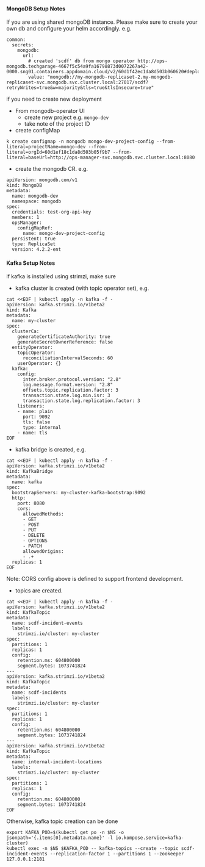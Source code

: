 #### MongoDB Setup Notes
If you are using shared mongoDB instance. Please make sure to create your own db and configure your helm accordingly. e.g. 
```
common:
  secrets:
    mongodb:
      url:
        # created 'scdf' db from mongo operator http://ops-mongodb.techgarage-4667f5c54a9fa16798873d0072267a42-0000.sng01.containers.appdomain.cloud/v2/60d1f42ec1da8d503b060620#deployment/topology
        value: "mongodb://my-mongodb-replicaset-2.my-mongodb-replicaset-svc.mongodb.svc.cluster.local:27017/scdf?retryWrites=true&w=majority&tls=true&tlsInsecure=true"

```
if you need to create new deployment
* From mongodb-operator UI
    * create new project e.g. `mongo-dev`
    * take note of the project ID
* create configMap
```
k create configmap -n mongodb mongo-dev-project-config --from-literal=projectName=mongo-dev --from-literal=orgId=60d1ef18c1da8d503b05f9b7 --from-literal=baseUrl=http://ops-manager-svc.mongodb.svc.cluster.local:8080
```
* create the mongodb CR. e.g.
```
apiVersion: mongodb.com/v1
kind: MongoDB
metadata:
  name: mongodb-dev
  namespace: mongodb
spec:
  credentials: test-org-api-key
  members: 1
  opsManager:
    configMapRef:
      name: mongo-dev-project-config
  persistent: true
  type: ReplicaSet
  version: 4.2.2-ent
```

#### Kafka Setup Notes

if kafka is installed using strimzi, make sure 
* kafka cluster is created (with topic operator set), e.g.
```
cat <<EOF | kubectl apply -n kafka -f -
apiVersion: kafka.strimzi.io/v1beta2
kind: Kafka
metadata:
  name: my-cluster
spec:
  clusterCa:
    generateCertificateAuthority: true
    generateSecretOwnerReference: false
  entityOperator:
    topicOperator:
      reconciliationIntervalSeconds: 60
    userOperator: {}
  kafka:
    config:
      inter.broker.protocol.version: "2.8"
      log.message.format.version: "2.8"
      offsets.topic.replication.factor: 3
      transaction.state.log.min.isr: 3
      transaction.state.log.replication.factor: 3
    listeners:
    - name: plain
      port: 9092
      tls: false
      type: internal
    - name: tls
EOF
```
* kafka bridge is created, e.g.
```
cat <<EOF | kubectl apply -n kafka -f -
apiVersion: kafka.strimzi.io/v1beta2
kind: KafkaBridge
metadata:
  name: kafka
spec:
  bootstrapServers: my-cluster-kafka-bootstrap:9092
  http:
    port: 8080
    cors:
      allowedMethods:
      - GET
      - POST
      - PUT
      - DELETE
      - OPTIONS
      - PATCH
      allowedOrigins:
      - .+
  replicas: 1
EOF
```
Note: CORS config above is defined to support frontend development.
* topics are created.
```
cat <<EOF | kubectl apply -n kafka -f -
apiVersion: kafka.strimzi.io/v1beta2
kind: KafkaTopic
metadata:
  name: scdf-incident-events
  labels:
    strimzi.io/cluster: my-cluster
spec:
  partitions: 1
  replicas: 1
  config:
    retention.ms: 604800000
    segment.bytes: 1073741824
---
apiVersion: kafka.strimzi.io/v1beta2
kind: KafkaTopic
metadata:
  name: scdf-incidents
  labels:
    strimzi.io/cluster: my-cluster
spec:
  partitions: 1
  replicas: 1
  config:
    retention.ms: 604800000
    segment.bytes: 1073741824
---
apiVersion: kafka.strimzi.io/v1beta2
kind: KafkaTopic
metadata:
  name: internal-incident-locations
  labels:
    strimzi.io/cluster: my-cluster
spec:
  partitions: 1
  replicas: 1
  config:
    retention.ms: 604800000
    segment.bytes: 1073741824
EOF

```
  
Otherwise, kafka topic creation can be done
```
export KAFKA_POD=$(kubectl get po -n $NS -o jsonpath='{.items[0].metadata.name}' -l io.kompose.service=kafka-cluster)
kubectl exec -n $NS $KAFKA_POD -- kafka-topics --create --topic scdf-incident-events --replication-factor 1 --partitions 1 --zookeeper 127.0.0.1:2181
```